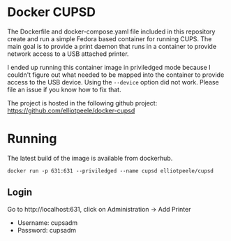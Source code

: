 Docker CUPSD
============
The Dockerfile and docker-compose.yaml file included in this repository create and run a simple Fedora based container for running CUPS. The main goal is to provide a print daemon that runs in a container to provide network access to a USB attached printer.

I ended up running this container image in priviledged mode because I couldn't figure out what needed to be mapped into the container to provide access to the USB device. Using the `--device` option did not work. Please file an issue if you know how to fix that.

The project is hosted in the following github project: https://github.com/elliotpeele/docker-cupsd

# Running

The latest build of the image is available from dockerhub.

`docker run -p 631:631 --priviledged --name cupsd elliotpeele/cupsd`

## Login
Go to http://localhost:631, click on Administration -> Add Printer
- Username: cupsadm
- Password: cupsadm

